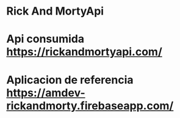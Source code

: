 # Rick And MortyApi
# Api consumida https://rickandmortyapi.com/
# Aplicacion de referencia https://amdev-rickandmorty.firebaseapp.com/
